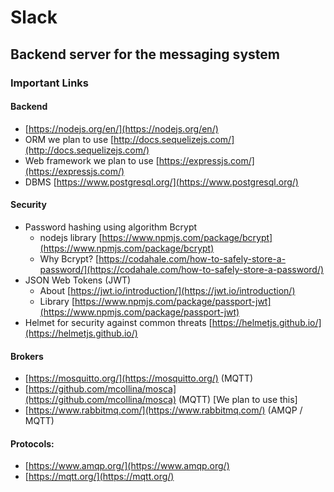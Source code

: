 # Slack
## Backend server for the messaging system

### Important Links

#### Backend
- [https://nodejs.org/en/](https://nodejs.org/en/)
- ORM we plan to use [http://docs.sequelizejs.com/](http://docs.sequelizejs.com/)
- Web framework we plan to use [https://expressjs.com/](https://expressjs.com/)
- DBMS [https://www.postgresql.org/](https://www.postgresql.org/)

#### Security
- Password hashing using algorithm Bcrypt
  - nodejs library [https://www.npmjs.com/package/bcrypt](https://www.npmjs.com/package/bcrypt)
  - Why Bcrypt? [https://codahale.com/how-to-safely-store-a-password/](https://codahale.com/how-to-safely-store-a-password/)
- JSON Web Tokens (JWT)
  - About [https://jwt.io/introduction/](https://jwt.io/introduction/)
  - Library [https://www.npmjs.com/package/passport-jwt](https://www.npmjs.com/package/passport-jwt)
- Helmet for security against common threats [https://helmetjs.github.io/](https://helmetjs.github.io/)


#### Brokers
- [https://mosquitto.org/](https://mosquitto.org/) (MQTT)
- [https://github.com/mcollina/mosca](https://github.com/mcollina/mosca) (MQTT) [We plan to use this]
- [https://www.rabbitmq.com/](https://www.rabbitmq.com/) (AMQP / MQTT)

#### Protocols:
- [https://www.amqp.org/](https://www.amqp.org/)
- [https://mqtt.org/](https://mqtt.org/)
